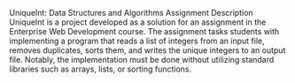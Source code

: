 UniqueInt: Data Structures and Algorithms Assignment
Description
UniqueInt is a project developed as a solution for an assignment in the Enterprise Web Development course. The assignment tasks students with implementing a program that reads a list of integers from an input file, removes duplicates, sorts them, and writes the unique integers to an output file. Notably, the implementation must be done without utilizing standard libraries such as arrays, lists, or sorting functions.


